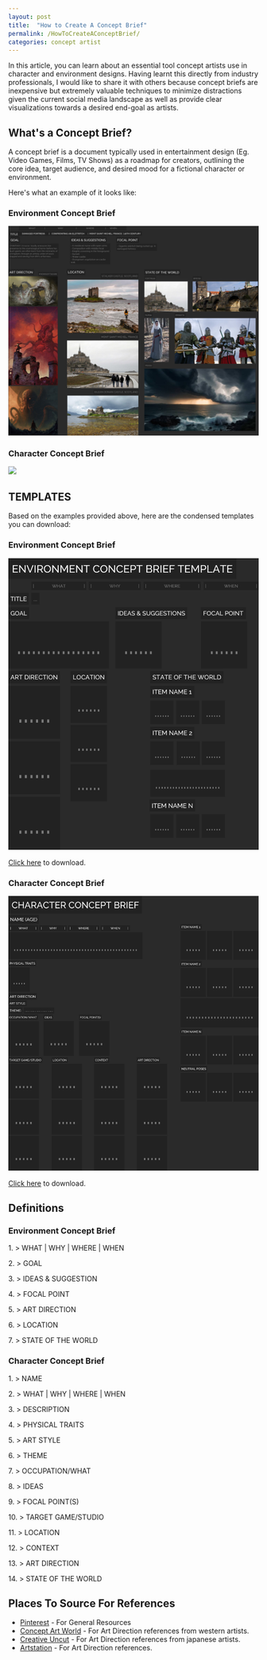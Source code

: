 ```yaml
---
layout: post
title:  "How to Create A Concept Brief"
permalink: /HowToCreateAConceptBrief/
categories: concept artist
---
```


In this article, you can learn about an essential tool concept artists use in character and environment designs. Having learnt this directly from industry professionals, I would like to share it with others because concept briefs are inexpensive but extremely valuable techniques to minimize distractions given the current social media landscape as well as provide clear visualizations towards a desired end-goal as artists.

##  **What's a Concept Brief?**

A concept brief is a document typically used in entertainment design (Eg. Video Games, Films, TV Shows) as a roadmap for creators, outlining the core idea, target audience, and desired mood for a fictional character or environment.

Here's what an example of it looks like:

### Environment Concept Brief
![](img/2024_04_05/env_concept_brief.png)

### Character Concept Brief
![](img/2024_04_05/char_concept_brief.png)

## **TEMPLATES**

Based on the examples provided above, here are the condensed templates you can download:

### Environment Concept Brief
![](img/2024_04_05/ed_concept_brief_template.png)

[Click here](https://github.com/cardboardcode/cardboardcode.github.io/raw/main/img/2024_04_05/ed_concept_brief_template.pur) to download.

### Character Concept Brief
![](img/2024_04_05/char_concept_brief_template.png)

[Click here](https://github.com/cardboardcode/cardboardcode.github.io/raw/main/img/2024_04_05/char_concept_brief_template.pur) to download.

## **Definitions**

### Environment Concept Brief

1\. > WHAT | WHY | WHERE | WHEN

2\. > GOAL

3\. > IDEAS & SUGGESTION

4\. > FOCAL POINT

5\. > ART DIRECTION

6\. > LOCATION

7\. > STATE OF THE WORLD

### Character Concept Brief

1\. > NAME

2\. > WHAT | WHY | WHERE | WHEN

3\. > DESCRIPTION

4\. > PHYSICAL TRAITS

5\. > ART STYLE

6\. > THEME

7\. > OCCUPATION/WHAT

8\. > IDEAS

9\. > FOCAL POINT(S)

10\. > TARGET GAME/STUDIO

11\. > LOCATION

12\. > CONTEXT

13\. > ART DIRECTION

14\. > STATE OF THE WORLD

## **Places To Source For References**

- [Pinterest](https://www.pinterest.com/) - For General Resources
- [Concept Art World](https://conceptartworld.com/) - For Art Direction references from western artists.
- [Creative Uncut](https://www.creativeuncut.com/) - For Art Direction references from japanese artists.
- [Artstation](https://www.artstation.com/) - For Art Direction references.


